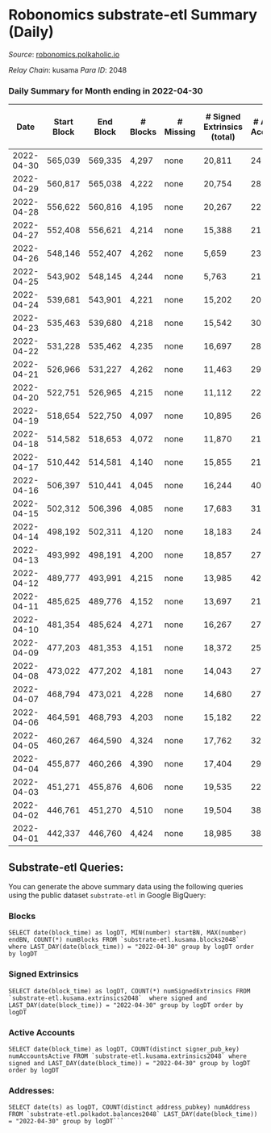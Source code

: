 # Robonomics substrate-etl Summary (Daily)

_Source_: [robonomics.polkaholic.io](https://robonomics.polkaholic.io)

*Relay Chain*: kusama
*Para ID*: 2048



### Daily Summary for Month ending in 2022-04-30


| Date | Start Block | End Block | # Blocks | # Missing | # Signed Extrinsics (total) | # Active Accounts | # Addresses with Balances | # Events | # Transfers | # XCM Transfers In | # XCM Transfers Out |
| ---- | ----------- | --------- | -------- | --------- | --------------------------- | ----------------- | ------------------------- | -------- | ----------- | ------------------ | ------------------- |
| 2022-04-30 | 565,039 | 569,335 | 4,297 | none  | 20,811 | 24 | 2,544 | 84,726 | 6 ($491.68) |   |   |
| 2022-04-29 | 560,817 | 565,038 | 4,222 | none  | 20,754 | 28 | 2,544 | 84,261 | 4 ($563.92) |   |   |
| 2022-04-28 | 556,622 | 560,816 | 4,195 | none  | 20,267 | 22 | 2,543 | 82,604 |   |   |   |
| 2022-04-27 | 552,408 | 556,621 | 4,214 | none  | 15,388 | 21 | 2,543 | 67,901 | 1 ($9.37) |   |   |
| 2022-04-26 | 548,146 | 552,407 | 4,262 | none  | 5,659 | 23 | 2,542 | 38,753 | 2 ($101.87) |   |   |
| 2022-04-25 | 543,902 | 548,145 | 4,244 | none  | 5,763 | 21 | 2,539 | 38,916 | 1 ($2,493.17) |   |   |
| 2022-04-24 | 539,681 | 543,901 | 4,221 | none  | 15,202 | 20 | 2,539 | 66,070 |   |   |   |
| 2022-04-23 | 535,463 | 539,680 | 4,218 | none  | 15,542 | 30 | 2,539 | 67,285 | 6 ($30,376.52) |   |   |
| 2022-04-22 | 531,228 | 535,462 | 4,235 | none  | 16,697 | 28 | 2,539 | 70,505 | 3 ($13,552.07) |   |   |
| 2022-04-21 | 526,966 | 531,227 | 4,262 | none  | 11,463 | 29 | 2,538 | 55,239 | 4 ($3,251.22) |   |   |
| 2022-04-20 | 522,751 | 526,965 | 4,215 | none  | 11,112 | 22 | 2,538 | 54,061 | 2 ($18.90) |   |   |
| 2022-04-19 | 518,654 | 522,750 | 4,097 | none  | 10,895 | 26 | 2,537 | 52,809 | 4 ($3,008.49) |   |   |
| 2022-04-18 | 514,582 | 518,653 | 4,072 | none  | 11,870 | 21 | 2,537 | 54,939 | 1 ($1,788.65) |   |   |
| 2022-04-17 | 510,442 | 514,581 | 4,140 | none  | 15,855 | 21 | 2,537 | 68,028 |   |   |   |
| 2022-04-16 | 506,397 | 510,441 | 4,045 | none  | 16,244 | 40 | 2,537 | 69,021 | 19 ($35,946.09) |   |   |
| 2022-04-15 | 502,312 | 506,396 | 4,085 | none  | 17,683 | 31 | 2,539 | 73,859 | 11 ($1,639.06) |   |   |
| 2022-04-14 | 498,192 | 502,311 | 4,120 | none  | 18,183 | 24 | 2,539 | 75,973 | 8 ($1,295.24) |   |   |
| 2022-04-13 | 493,992 | 498,191 | 4,200 | none  | 18,857 | 27 | 2,538 | 78,450 | 4 ($3,881.67) |   |   |
| 2022-04-12 | 489,777 | 493,991 | 4,215 | none  | 13,985 | 42 | 2,536 | 63,803 | 13 ($557.68) |   |   |
| 2022-04-11 | 485,625 | 489,776 | 4,152 | none  | 13,697 | 21 | 2,538 | 62,546 | 1 ($5,540.45) |   |   |
| 2022-04-10 | 481,354 | 485,624 | 4,271 | none  | 16,267 | 27 | 2,536 | 70,953 | 14 ($108,094) |   |   |
| 2022-04-09 | 477,203 | 481,353 | 4,151 | none  | 18,372 | 25 | 2,532 | 76,683 | 2 ($1,174.43) |   |   |
| 2022-04-08 | 473,022 | 477,202 | 4,181 | none  | 14,043 | 27 | 2,532 | 63,773 | 8 ($30,319.93) |   |   |
| 2022-04-07 | 468,794 | 473,021 | 4,228 | none  | 14,680 | 27 | 2,532 | 65,931 | 2 ($276.95) |   |   |
| 2022-04-06 | 464,591 | 468,793 | 4,203 | none  | 15,182 | 22 | 2,532 | 67,311 |   |   |   |
| 2022-04-05 | 460,267 | 464,590 | 4,324 | none  | 17,762 | 32 | 2,532 | 76,626 | 4 ($691.20) |   |   |
| 2022-04-04 | 455,877 | 460,266 | 4,390 | none  | 17,404 | 29 | 2,532 | 75,042 | 11 ($89,582.03) |   |   |
| 2022-04-03 | 451,271 | 455,876 | 4,606 | none  | 19,535 | 22 | 2,532 | 82,435 | 2 ($2,226.00) |   |   |
| 2022-04-02 | 446,761 | 451,270 | 4,510 | none  | 19,504 | 38 | 2,531 | 81,918 | 10 ($455,094) |   |   |
| 2022-04-01 | 442,337 | 446,760 | 4,424 | none  | 18,985 | 38 | 2,530 | 79,934 | 11 ($93,775.63) |   |   |

## Substrate-etl Queries:
You can generate the above summary data using the following queries using the public dataset `substrate-etl` in Google BigQuery:


### Blocks
```
SELECT date(block_time) as logDT, MIN(number) startBN, MAX(number) endBN, COUNT(*) numBlocks FROM `substrate-etl.kusama.blocks2048`  where LAST_DAY(date(block_time)) = "2022-04-30" group by logDT order by logDT
```


### Signed Extrinsics
```
SELECT date(block_time) as logDT, COUNT(*) numSignedExtrinsics FROM `substrate-etl.kusama.extrinsics2048`  where signed and LAST_DAY(date(block_time)) = "2022-04-30" group by logDT order by logDT
```


### Active Accounts
```
SELECT date(block_time) as logDT, COUNT(distinct signer_pub_key) numAccountsActive FROM `substrate-etl.kusama.extrinsics2048` where signed and LAST_DAY(date(block_time)) = "2022-04-30" group by logDT order by logDT
```


### Addresses:
```
SELECT date(ts) as logDT, COUNT(distinct address_pubkey) numAddress FROM `substrate-etl.polkadot.balances2048` LAST_DAY(date(block_time)) = "2022-04-30" group by logDT```

